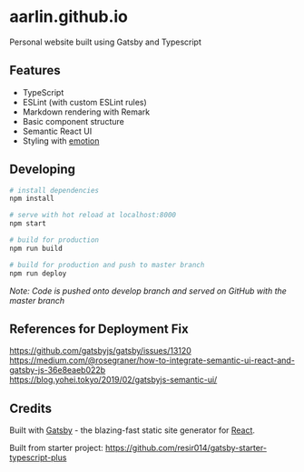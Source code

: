 # aarlin.github.io

Personal website built using Gatsby and Typescript

## Features

- TypeScript
- ESLint (with custom ESLint rules)
- Markdown rendering with Remark
- Basic component structure
- Semantic React UI
- Styling with [emotion](https://emotion.sh/)

## Developing

```bash
# install dependencies
npm install

# serve with hot reload at localhost:8000
npm start

# build for production
npm run build

# build for production and push to master branch
npm run deploy
```

_Note: Code is pushed onto develop branch and served on GitHub with the master branch_

## References for Deployment Fix

<https://github.com/gatsbyjs/gatsby/issues/13120>\
<https://medium.com/@rosegraner/how-to-integrate-semantic-ui-react-and-gatsby-js-36e8eaeb022b>\
<https://blog.yohei.tokyo/2019/02/gatsbyjs-semantic-ui/>

## Credits

Built with [Gatsby](https://www.gatsbyjs.org/) - the blazing-fast static site generator for [React](https://facebook.github.io/react/).

Built from starter project: https://github.com/resir014/gatsby-starter-typescript-plus
